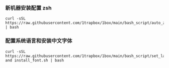 ### 新机器安装配置 zsh
```
curl -sSL https://raw.githubusercontent.com/1trapbox/1box/main/bash_script/auto_zsh_shell.sh | bash
```

### 配置系统语言和安装中文字体
```
curl -sSL https://raw.githubusercontent.com/1trapbox/1box/main/bash_script/set_language and install_font.sh | bash
```
